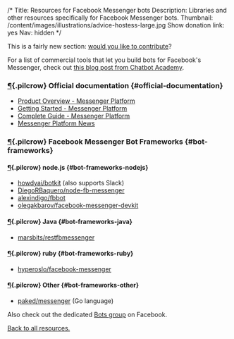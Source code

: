 /*
Title: Resources for Facebook Messenger bots
Description: Libraries and other resources specifically for Facebook Messenger bots.
Thumbnail: /content/images/illustrations/advice-hostess-large.jpg
Show donation link: yes
Nav: hidden
*/

<div class="note">
  <p>
    This is a fairly new section: <a href="https://github.com/botwiki/botwiki.org">would you like to contribute</a>?
  </p>
</div>

For a list of commercial tools that let you build bots for Facebook's Messenger, check out [this blog post from Chatbot Academy](https://www.chatbot-academy.com/chatbot-builders-facebook-messenger/).


### [¶](#official-documentation){.pilcrow} Official documentation {#official-documentation}

- [Product Overview - Messenger Platform](https://developers.facebook.com/docs/messenger-platform/product-overview)
- [Getting Started - Messenger Platform](https://developers.facebook.com/docs/messenger-platform/quickstart)
- [Complete Guide - Messenger Platform](https://developers.facebook.com/docs/messenger-platform/implementation)
- [Messenger Platform News](https://messengerblog.com/)

### [¶](#bot-frameworks){.pilcrow} Facebook Messenger Bot Frameworks {#bot-frameworks}


#### [¶](#bot-frameworks-nodejs){.pilcrow} node.js {#bot-frameworks-nodejs}

- [howdyai/botkit](https://github.com/howdyai/botkit) (also supports Slack)
- [DiegoRBaquero/node-fb-messenger](https://github.com/DiegoRBaquero/node-fb-messenger)
- [alexindigo/fbbot](https://github.com/alexindigo/fbbot)
- [olegakbarov/facebook-messenger-devkit](https://github.com/olegakbarov/facebook-messenger-devkit)

#### [¶](#bot-frameworks-java){.pilcrow} Java {#bot-frameworks-java}

- [marsbits/restfbmessenger](https://github.com/marsbits/restfbmessenger)

#### [¶](#bot-frameworks-ruby){.pilcrow} ruby {#bot-frameworks-ruby}

- [hyperoslo/facebook-messenger](https://github.com/hyperoslo/facebook-messenger)

#### [¶](#bot-frameworks-other){.pilcrow} Other {#bot-frameworks-other}

- [paked/messenger](https://github.com/paked/messenger) (Go language)


Also check out the dedicated [Bots group](https://www.facebook.com/groups/chatbot/) on Facebook. 

[Back to all resources.](/resources)
